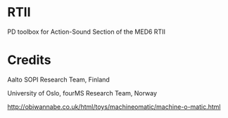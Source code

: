 RTII
====

PD toolbox for Action-Sound Section of the MED6 RTII

Credits
=======
Aalto SOPI Research Team, Finland

University of Oslo, fourMS Research Team, Norway

http://obiwannabe.co.uk/html/toys/machineomatic/machine-o-matic.html

